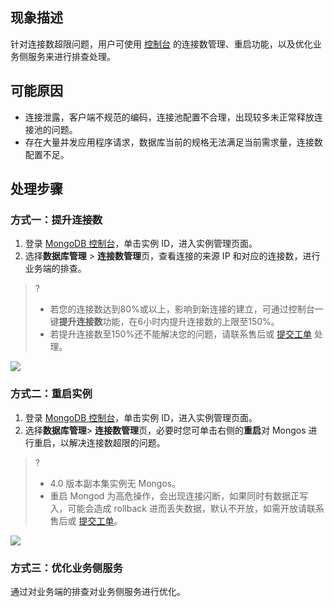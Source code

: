 
## 现象描述
针对连接数超限问题，用户可使用 [控制台](https://console.cloud.tencent.com/mongodb) 的连接数管理、重启功能，以及优化业务侧服务来进行排查处理。

## 可能原因
-  连接泄露，客户端不规范的编码，连接池配置不合理，出现较多未正常释放连接池的问题。
-  存在大量并发应用程序请求，数据库当前的规格无法满足当前需求量，连接数配置不足。

## 处理步骤
### 方式一：提升连接数
1. 登录 [MongoDB 控制台](https://console.cloud.tencent.com/mongodb)，单击实例 ID，进入实例管理页面。
2. 选择**数据库管理** > **连接数管理**页，查看连接的来源 IP 和对应的连接数，进行业务端的排查。
>?
>-  若您的连接数达到80%或以上，影响到新连接的建立，可通过控制台一键**提升连接数**功能，在6小时内提升连接数的上限至150%。
>- 若提升连接数至150%还不能解决您的问题，请联系售后或 [提交工单](https://console.cloud.tencent.com/workorder/category) 处理。
>
![](https://main.qcloudimg.com/raw/af438cd3d075e059c800217032a10273.png)

### 方式二：重启实例
1. 登录 [MongoDB 控制台](https://console.cloud.tencent.com/mongodb)，单击实例 ID，进入实例管理页面。
2. 选择**数据库管理**> **连接数管理**页，必要时您可单击右侧的**重启**对 Mongos 进行重启，以解决连接数超限的问题。
>?
>- 4.0 版本副本集实例无 Mongos。
>- 重启 Mongod 为高危操作，会出现连接闪断，如果同时有数据正写入，可能会造成 rollback 进而丢失数据，默认不开放，如需开放请联系售后或 [提交工单](https://console.cloud.tencent.com/workorder/category)。
>
![](https://main.qcloudimg.com/raw/5bc0048055912d0e4353b25440d9bd91.png)

### 方式三：优化业务侧服务
通过对业务端的排查对业务侧服务进行优化。


